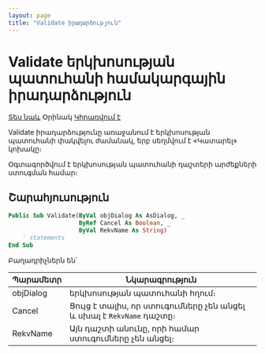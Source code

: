 ```yaml
---
layout: page
title: "Validate իրադարձություն"
---
```


# Validate երկխոսության պատուհանի համակարգային իրադարձություն

[Տես նաև](../scriptstproced.md) Օրինակ [Կիրառվում է](../Functions/AsDialog.md)

Validate իրադարձությունը առաջանում է երկխոսության պատուհանի փակվելու ժամանակ, երբ սեղմվում է «Կատարել» կոխակը։ 

Օգտագործվում է երկխոսության պատուհանի դաշտերի արժեքների ստուգման համար։

## Շարահյուսություն

``` vb
Public Sub Validate(ByVal objDialog As AsDialog, _
                    ByRef Cancel As Boolean, _
                    ByVal RekvName As String)
    ' statements
End Sub
```

Բաղադրիչներն են՝

| Պարամետր | Նկարագրություն |
|--|--|
| objDialog | երկխոսության պատուհանի հղում։ |
| Cancel | Ցույց է տալիս, որ ստուգումները չեն անցել և սխալ է `RekvName` դաշտը։ |
| RekvName | Այն դաշտի անունը, որի համար ստուգումները չեն անցել։ |
